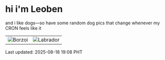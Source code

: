 # hi i'm Leoben

and i like dogs—so have some random dog pics that change whenever my CRON feels like it

|  |  |
|--------|----------|
| ![Borzoi](https://random-dog-vercel.vercel.app/api/random-borzoi?v=1755515335) | ![Labrador](https://random-dog-vercel.vercel.app/api/random-labrador?v=1755515335) |

Last updated: 2025-08-18 19:08 PHT
